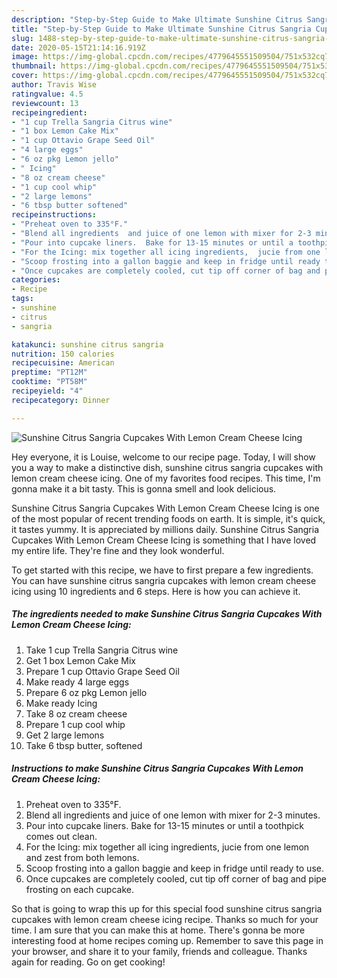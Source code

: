 ```yaml
---
description: "Step-by-Step Guide to Make Ultimate Sunshine Citrus Sangria Cupcakes With Lemon Cream Cheese Icing"
title: "Step-by-Step Guide to Make Ultimate Sunshine Citrus Sangria Cupcakes With Lemon Cream Cheese Icing"
slug: 1488-step-by-step-guide-to-make-ultimate-sunshine-citrus-sangria-cupcakes-with-lemon-cream-cheese-icing
date: 2020-05-15T21:14:16.919Z
image: https://img-global.cpcdn.com/recipes/4779645551509504/751x532cq70/sunshine-citrus-sangria-cupcakes-with-lemon-cream-cheese-icing-recipe-main-photo.jpg
thumbnail: https://img-global.cpcdn.com/recipes/4779645551509504/751x532cq70/sunshine-citrus-sangria-cupcakes-with-lemon-cream-cheese-icing-recipe-main-photo.jpg
cover: https://img-global.cpcdn.com/recipes/4779645551509504/751x532cq70/sunshine-citrus-sangria-cupcakes-with-lemon-cream-cheese-icing-recipe-main-photo.jpg
author: Travis Wise
ratingvalue: 4.5
reviewcount: 13
recipeingredient:
- "1 cup Trella Sangria Citrus wine"
- "1 box Lemon Cake Mix"
- "1 cup Ottavio Grape Seed Oil"
- "4 large eggs"
- "6 oz pkg Lemon jello"
- " Icing"
- "8 oz cream cheese"
- "1 cup cool whip"
- "2 large lemons"
- "6 tbsp butter softened"
recipeinstructions:
- "Preheat oven to 335°F."
- "Blend all ingredients  and juice of one lemon with mixer for 2-3 minutes."
- "Pour into cupcake liners.  Bake for 13-15 minutes or until a toothpick comes out clean."
- "For the Icing: mix together all icing ingredients,  jucie from one lemon and zest from both lemons."
- "Scoop frosting into a gallon baggie and keep in fridge until ready to use."
- "Once cupcakes are completely cooled, cut tip off corner of bag and pipe frosting on each cupcake."
categories:
- Recipe
tags:
- sunshine
- citrus
- sangria

katakunci: sunshine citrus sangria 
nutrition: 150 calories
recipecuisine: American
preptime: "PT12M"
cooktime: "PT58M"
recipeyield: "4"
recipecategory: Dinner

---
```



![Sunshine Citrus Sangria Cupcakes With Lemon Cream Cheese Icing](https://img-global.cpcdn.com/recipes/4779645551509504/751x532cq70/sunshine-citrus-sangria-cupcakes-with-lemon-cream-cheese-icing-recipe-main-photo.jpg)

Hey everyone, it is Louise, welcome to our recipe page. Today, I will show you a way to make a distinctive dish, sunshine citrus sangria cupcakes with lemon cream cheese icing. One of my favorites food recipes. This time, I'm gonna make it a bit tasty. This is gonna smell and look delicious.



Sunshine Citrus Sangria Cupcakes With Lemon Cream Cheese Icing is one of the most popular of recent trending foods on earth. It is simple, it's quick, it tastes yummy. It is appreciated by millions daily. Sunshine Citrus Sangria Cupcakes With Lemon Cream Cheese Icing is something that I have loved my entire life. They're fine and they look wonderful.


To get started with this recipe, we have to first prepare a few ingredients. You can have sunshine citrus sangria cupcakes with lemon cream cheese icing using 10 ingredients and 6 steps. Here is how you can achieve it.

<!--inarticleads1-->

##### The ingredients needed to make Sunshine Citrus Sangria Cupcakes With Lemon Cream Cheese Icing:

1. Take 1 cup Trella Sangria Citrus wine
1. Get 1 box Lemon Cake Mix
1. Prepare 1 cup Ottavio Grape Seed Oil
1. Make ready 4 large eggs
1. Prepare 6 oz pkg Lemon jello
1. Make ready  Icing
1. Take 8 oz cream cheese
1. Prepare 1 cup cool whip
1. Get 2 large lemons
1. Take 6 tbsp butter, softened




<!--inarticleads2-->

##### Instructions to make Sunshine Citrus Sangria Cupcakes With Lemon Cream Cheese Icing:

1. Preheat oven to 335°F.
1. Blend all ingredients  and juice of one lemon with mixer for 2-3 minutes.
1. Pour into cupcake liners.  Bake for 13-15 minutes or until a toothpick comes out clean.
1. For the Icing: mix together all icing ingredients,  jucie from one lemon and zest from both lemons.
1. Scoop frosting into a gallon baggie and keep in fridge until ready to use.
1. Once cupcakes are completely cooled, cut tip off corner of bag and pipe frosting on each cupcake.




So that is going to wrap this up for this special food sunshine citrus sangria cupcakes with lemon cream cheese icing recipe. Thanks so much for your time. I am sure that you can make this at home. There's gonna be more interesting food at home recipes coming up. Remember to save this page in your browser, and share it to your family, friends and colleague. Thanks again for reading. Go on get cooking!
